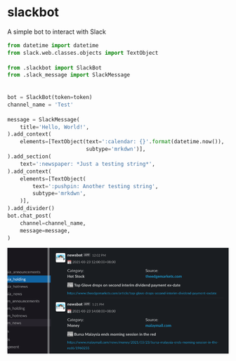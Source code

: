 # slackbot
A simple bot to interact with Slack
```python
from datetime import datetime
from slack.web.classes.objects import TextObject

from .slackbot import SlackBot
from .slack_message import SlackMessage


bot = SlackBot(token=token)
channel_name = 'Test'

message = SlackMessage(
    title='Hello, World!',
).add_context(
    elements=[TextObject(text=':calendar: {}'.format(datetime.now()),
                         subtype='mrkdwn')],
).add_section(
    text=':newspaper: *Just a testing string*',
).add_context(
    elements=[TextObject(
        text=':pushpin: Another testing string',
        subtype='mrkdwn',
    )],
).add_divider()
bot.chat_post(
    channel=channel_name,
    message=message,
)

```

<p align="center">
  <img src="https://raw.githubusercontent.com/lehoa1806/slackbot/main/slack.png">
</p>
